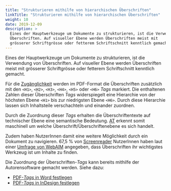```yaml
---
title: "Strukturieren mithilfe von hierarchischen Überschriften"
linkTitle: "Strukturieren mithilfe von hierarchischen Überschriften"
weight: 10
date: 2019-12-09
description: >
  Eines der Hauptwerkzeuge um Dokumente zu strukturieren, ist die Verwendung von
  Überschriften. Auf visueller Ebene werden Überschriften meist mit
  grösserer Schriftgrösse oder fetterem Schriftschnitt kenntlich gemacht.
---
```

Eines der Hauptwerkzeuge um Dokumente zu strukturieren, ist die Verwendung von Überschriften. Auf visueller Ebene werden Überschriften meist mit grösserer Schriftgrösse oder fetterem Schriftschnitt kenntlich gemacht.

Für die [Zugänglichkeit](https://accessible-pdf.info/de/glossar/#zugaenglichkeit) werden im PDF-Format die Überschriften zusätzlich mit den `<H1>`, `<H2>`, `<H3>`, `<H4>`, `<H5>` oder `<H6>` *Tags* markiert. Die enthaltenen Zahlen dieser Überschriften *Tags* widerspiegelt eine Hierarchie von der höchsten Ebene `<H1>` bis zur niedrigsten Ebene `<H6>`. Durch diese Hierarchie lassen sich Inhaltsteile verschachteln und einander zuordnen.

Durch die Zuordnung dieser *Tags* erhalten die Überschriftentexte auf technischer Ebene eine semantische Bedeutung. [AT](https://accessible-pdf.info/de/glossar/#assistive-technologie) erkennt somit maschinell um welche Überschrift/Überschriftenebene es sich handelt.

Zudem haben NutzerInnen damit eine weitere Möglichkeit durch ein Dokument zu navigieren. 67,5 % von [Screenreader](https://accessible-pdf.info/de/glossar/#assistive-technologie) NutzerInnen haben laut einer [Umfrage von WebAIM](https://webaim.org/projects/screenreadersurvey7/#finding) angegeben, dass Überschriften ihr wichtigstes Werkzeug ist um Inhalte zu finden.

Die Zuordnung der Überschriften-*Tags* kann bereits mithilfe der Autorensoftware gemacht werden. Siehe dazu:

- [PDF-*Tags* in Word festlegen](https://accessible-pdf.info/de/basics/pdf-tags-in-word-festlegen/)
- [PDF-*Tags* in InDesign festlegen](https://accessible-pdf.info/de/basics/pdf-tags-in-indesign-festlegen/)

